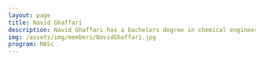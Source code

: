 ```yaml
---
layout: page
title: Navid Ghaffari
description: Navid Ghaffari has a bachelors degree in chemical engineering from Ryerson university (Toronto, Canada). He is currently working towards a masters with Profs. Jamie Piret and Bhushan Gopaluni.
img: /assets/img/members/NavidGhaffari.jpg
program: MASc
---
```


<div class="img_row">
    <img class="profile_img" src="{{ site.baseurl }}/assets/img/members/NavidGhaffari.jpg" alt="" title="NavidGhaffari"/>
</div>
